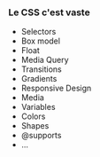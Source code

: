 ### Le CSS c'est vaste

* Selectors
* Box model
* Float
* Media Query
* Transitions
* Gradients
* Responsive Design
* Media
* Variables
* Colors
* Shapes
* @supports
* ...
